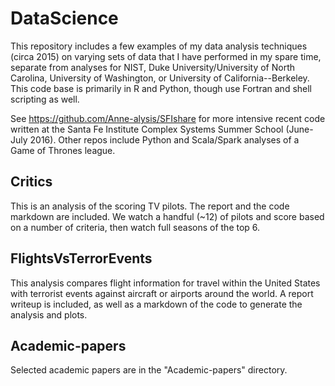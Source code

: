 # DataScience
This repository includes a few examples of my data analysis techniques (circa 2015) on varying sets of data that I have performed in my spare time, separate from analyses for NIST, Duke University/University of North Carolina, University of Washington, or University of California--Berkeley.  This code base is primarily in R and Python, though use Fortran and shell scripting as well.  

See https://github.com/Anne-alysis/SFIshare for more intensive recent code written at the Santa Fe Institute Complex Systems Summer School (June-July 2016).  Other repos include Python and Scala/Spark analyses of a Game of Thrones league.  

## Critics
This is an analysis of the scoring TV pilots. The report and the code markdown are included.  We watch a handful (~12) of pilots and score based on a number of criteria, then watch full seasons of the top 6.  

## FlightsVsTerrorEvents

This analysis compares flight information for  travel within the United States with terrorist events against aircraft or airports around the world.  A report writeup is included, as well as a markdown of the code to generate the analysis and plots.  

## Academic-papers

Selected academic papers are in the "Academic-papers" directory.  



